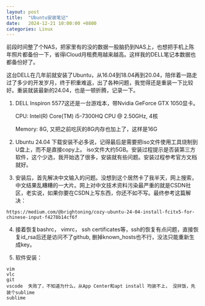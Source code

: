 ```yaml
---
layout: post
title:  "Ubuntu安装笔记"
date:   2024-12-21 10:00:00 +0800
categories: Linux
---
```


前段时间整了个NAS，把家里有的没的数据一股脑扔到NAS上，也想把手机上陈年照片都备份一下，省得iCloud月租费用越来越高。这样我的DELL笔记本数据也都备份好了。

这台DELL在几年前就安装了Ubuntu，从16.04到18.04再到20.04，陪伴着一路走过了多少的开发岁月，终于积重难返，出了各种问题，我觉得还是重装一下比较好。重装就装最新的24.04，也是一顿折腾，记录一下。 

1. DELL Inspiron 5577这还是一台游戏本，带Nvidia GeForce GTX 1050显卡。

    CPU: Intel(R) Core(TM) i5-7300HQ CPU @ 2.50GHz, 4核

    Memory: 8G, 又把之前吃灰的8G内存也加上了，这样是16G

2. Ubuntu 24.04 下载安装不必多说，记得最后是需要把iso文件使用工具烧制到U盘上，而不是直接copy上。 iso文件大约5GB。安装过程提示是否装第三方软件，这个少选，我开始选了很多，安装就有些问题。安装过程参考官方文档就好。

3. 安装后，首先解决中文输入的问题。没想到这个居然卡了我半天，网上搜索，中文结果乱糟糟的一大片。网上对中文技术资料污染最严重的就是CSDN社区，老实说，如果你要在CSDN上写东西，你还不如不写。最终参考这篇解决：

```
https://medium.com/@brightoning/cozy-ubuntu-24-04-install-fcitx5-for-chinese-input-f4278b14cf6f
````

4. 接着恢复bashrc， vimrc， ssh certificates等，ssh的恢复有点问题，直接恢复id_rsa后还是访问不了github, 删掉known_hosts也不行，没法只能重新生成key。

5. 软件安装： 

```
vim
vlc
git
vscode  失败了，不知道为什么，从App Center和apt install 均装不上， 没拌饭，先装个sublime
sublime
```







